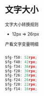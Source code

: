 # 文字大小
文字大小转换规则
- 12px => 26rpx

产看文字变量明细
```js

$fg-f50: 52rpx;
$fg-f40: 42rpx;
$fg-f34: 36rpx;
$fg-f28: 30rpx;
$fg-f26: 28rpx;
$fg-f24: 26rpx;
$fg-f20: 22rpx;
$fg-f14: 16rpx;

```